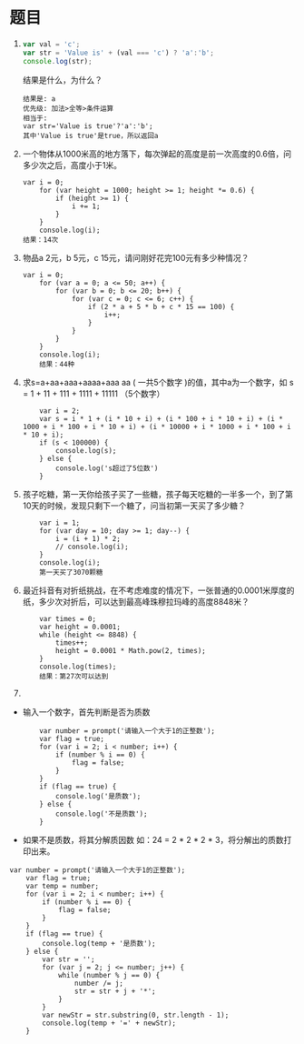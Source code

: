# 题目

1. ```js
   var val = 'c';
   var str = 'Value is' + (val === 'c') ? 'a':'b';
   console.log(str);
   ```

   结果是什么，为什么？

   ```shell
   结果是: a
   优先级: 加法>全等>条件运算
   相当于: 
   var str='Value is true'?'a':'b';
   其中'Value is true'是true，所以返回a
   ```
   
   
   
2. 一个物体从1000米高的地方落下，每次弹起的高度是前一次高度的0.6倍，问多少次之后，高度小于1米。

   ```shell
   var i = 0;
       for (var height = 1000; height >= 1; height *= 0.6) {
           if (height >= 1) {
               i += 1;
           }
       }
       console.log(i);
   结果：14次
   ```

   

3. 物品a 2元，b 5元，c 15元，请问刚好花完100元有多少种情况？

   ```shell
   var i = 0;
       for (var a = 0; a <= 50; a++) {
           for (var b = 0; b <= 20; b++) {
               for (var c = 0; c <= 6; c++) {
                   if (2 * a + 5 * b + c * 15 == 100) {
                       i++;
                   }
               }
           }
       }
       console.log(i);
       结果：44种
   ```

   

4. 求s=a+aa+aaa+aaaa+aaa aa ( 一共5个数字 )的值，其中a为一个数字，如 s = 1 + 11 + 111 + 1111 + 11111 （5个数字）

   ```shell
       var i = 2;
       var s = i * 1 + (i * 10 + i) + (i * 100 + i * 10 + i) + (i * 1000 + i * 100 + i * 10 + i) + (i * 10000 + i * 1000 + i * 100 + i * 10 + i);
       if (s < 100000) {
           console.log(s);
       } else {
           console.log('s超过了5位数')
       }
   ```

   

5. 孩子吃糖，第一天你给孩子买了一些糖，孩子每天吃糖的一半多一个，到了第10天的时候，发现只剩下一个糖了，问当初第一天买了多少糖？

   ```shell
       var i = 1;
       for (var day = 10; day >= 1; day--) {
           i = (i + 1) * 2;
           // console.log(i);
       }
       console.log(i);
       第一天买了3070颗糖
   ```

   

6. 最近抖音有对折纸挑战，在不考虑难度的情况下，一张普通的0.0001米厚度的纸，多少次对折后，可以达到最高峰珠穆拉玛峰的高度8848米？

   ```shell
       var times = 0;
       var height = 0.0001;
       while (height <= 8848) {
           times++;
           height = 0.0001 * Math.pow(2, times);
       }
       console.log(times);
       结果：第27次可以达到
   ```

   

7. 

   - 输入一个数字，首先判断是否为质数

     ```shell
         var number = prompt('请输入一个大于1的正整数');
         var flag = true;
         for (var i = 2; i < number; i++) {
             if (number % i == 0) {
                 flag = false;
             }
         }
         if (flag == true) {
             console.log('是质数');
         } else {
             console.log('不是质数');
         }
     ```

     

   - 如果不是质数，将其分解质因数 如：24 = 2 * 2 * 2 * 3，将分解出的质数打印出来。

```shell
var number = prompt('请输入一个大于1的正整数');
    var flag = true;
    var temp = number;
    for (var i = 2; i < number; i++) {
        if (number % i == 0) {
            flag = false;
        }
    }
    if (flag == true) {
        console.log(temp + '是质数');
    } else {
        var str = '';
        for (var j = 2; j <= number; j++) {
            while (number % j == 0) {
                number /= j;
                str = str + j + '*';
            }
        }
        var newStr = str.substring(0, str.length - 1);
        console.log(temp + '=' + newStr);
    }
```

